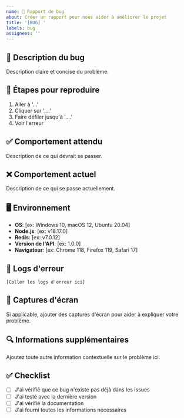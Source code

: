 ```yaml
---
name: 🐛 Rapport de bug
about: Créer un rapport pour nous aider à améliorer le projet
title: '[BUG] '
labels: bug
assignees: ''
---
```


## 🐛 Description du bug

Description claire et concise du problème.

## 🔄 Étapes pour reproduire

1. Aller à '...'
2. Cliquer sur '....'
3. Faire défiler jusqu'à '....'
4. Voir l'erreur

## ✅ Comportement attendu

Description de ce qui devrait se passer.

## ❌ Comportement actuel

Description de ce qui se passe actuellement.

## 🖥️ Environnement

- **OS**: [ex: Windows 10, macOS 12, Ubuntu 20.04]
- **Node.js**: [ex: v18.17.0]
- **Redis**: [ex: v7.0.12]
- **Version de l'API**: [ex: 1.0.0]
- **Navigateur**: [ex: Chrome 118, Firefox 119, Safari 17]

## 📝 Logs d'erreur

```
[Coller les logs d'erreur ici]
```

## 📸 Captures d'écran

Si applicable, ajouter des captures d'écran pour aider à expliquer votre problème.

## 🔍 Informations supplémentaires

Ajoutez toute autre information contextuelle sur le problème ici.

## ✅ Checklist

- [ ] J'ai vérifié que ce bug n'existe pas déjà dans les issues
- [ ] J'ai testé avec la dernière version
- [ ] J'ai vérifié la documentation
- [ ] J'ai fourni toutes les informations nécessaires
